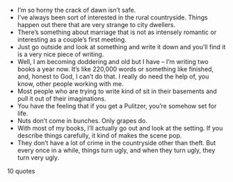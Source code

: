  - I’m so horny the crack of dawn isn’t safe.
 - I’ve always been sort of interested in the rural countryside. Things happen out there that are very strange to city dwellers.
 - There’s something about marriage that is not as intensely romantic or interesting as a couple’s first meeting.
 - Just go outside and look at something and write it down and you’ll find it is a very nice piece of writing.
 - Well, I am becoming doddering and old but I have – I’m writing two books a year now. It’s like 220,000 words or something like finished, and, honest to God, I can’t do that. I really do need the help of, you know, other people working with me.
 - Most people who are trying to write kind of sit in their basements and pull it out of their imaginations.
 - You have the feeling that if you get a Pulitzer, you’re somehow set for life.
 - Nuts don’t come in bunches. Only grapes do.
 - With most of my books, I’ll actually go out and look at the setting. If you describe things carefully, it kind of makes the scene pop.
 - They don’t have a lot of crime in the countryside other than theft. But every once in a while, things turn ugly, and when they turn ugly, they turn very ugly.

10 quotes